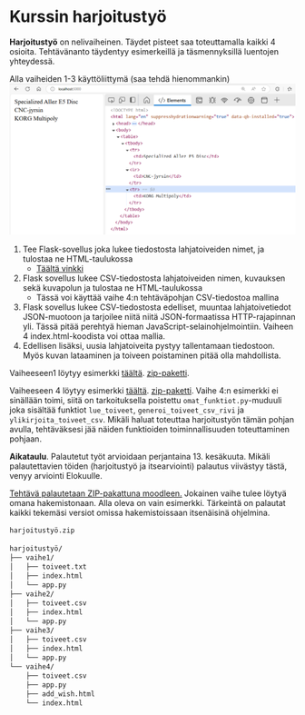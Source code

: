 # Kurssin harjoitustyö

**Harjoitustyö** on nelivaiheinen. Täydet pisteet saa toteuttamalla kaikki 4 osioita. Tehtävänanto täydentyy esimerkeillä ja täsmennyksillä luentojen yhteydessä.

Alla vaiheiden 1-3 käyttöliittymä (saa tehdä hienommankin)
![Esimerkki käyttöliittymästä](esmerkkeja/basic_ui.png)

1. Tee Flask-sovellus joka lukee tiedostosta lahjatoiveiden nimet, ja tulostaa ne HTML-taulukossa
   - [Täältä vinkki](https://www.w3schools.com/html/html_tables.asp)
2. Flask sovellus lukee CSV-tiedostosta lahjatoiveiden nimen, kuvauksen sekä kuvapolun ja tulostaa ne HTML-taulukossa
   - Tässä voi käyttää vaihe 4:n tehtäväpohjan CSV-tiedostoa mallina
3. Flask sovellus lukee CSV-tiedostosta edelliset, muuntaa lahjatoivetiedot JSON-muotoon ja tarjoilee niitä niitä JSON-formaatissa HTTP-rajapinnan yli. Tässä pitää perehtyä hieman JavaScript-selainohjelmointiin. Vaiheen 4 index.html-koodista voi ottaa mallia.
4. Edellisen lisäksi, uusia lahjatoiveita pystyy tallentamaan tiedostoon. Myös kuvan lataaminen ja toiveen poistaminen pitää olla mahdollista.

Vaiheeseen1 löytyy esimerkki [täältä](https://github.com/mjpanula/ohpe-genai/tree/main/harjoitusty%C3%B6/vaihe1). [zip-paketti](https://github.com/mjpanula/ohpe-genai/raw/refs/heads/main/harjoitusty%C3%B6/vaihe1.zip).

Vaiheeseen 4 löytyy esimerkki [täältä](https://github.com/mjpanula/ohpe-genai/tree/main/harjoitusty%C3%B6/vaihe4). [zip-paketti](https://github.com/mjpanula/ohpe-genai/raw/refs/heads/main/harjoitusty%C3%B6/vaihe4.zip). Vaihe 4:n esimerkki ei sinällään toimi, siitä on tarkoituksella poistettu `omat_funktiot.py`-muduuli joka sisältää funktiot `lue_toiveet`, `generoi_toiveet_csv_rivi` ja `ylikirjoita_toiveet_csv`. Mikäli haluat toteuttaa harjoitustyön tämän pohjan avulla, tehtäväksesi jää näiden funktioiden toiminnallisuuden toteuttaminen pohjaan.

**Aikataulu**. Palautetut työt arvioidaan perjantaina 13. kesäkuuta. Mikäli palautettavien töiden (harjoitustyö ja itsearviointi) palautus viivästyy tästä, venyy arviointi Elokuulle.

[Tehtävä palautetaan ZIP-pakattuna moodleen.](https://moodle.seamk.fi/mod/assign/view.php?id=1400266) Jokainen vaihe tulee löytyä omana hakemistonaan. Alla oleva on vain esimerkki. Tärkeintä on palautat kaikki tekemäsi versiot omissa hakemistoissaan itsenäisinä ohjelmina.

```
harjoitustyö.zip

harjoitustyö/
├── vaihe1/
│   ├── toiveet.txt
│   ├── index.html
│   └── app.py
├── vaihe2/
│   ├── toiveet.csv
│   ├── index.html
│   └── app.py
├── vaihe3/
│   ├── toiveet.csv
│   ├── index.html
│   └── app.py
└── vaihe4/
    ├── toiveet.csv
    ├── app.py
    ├── add_wish.html
    └── index.html
```